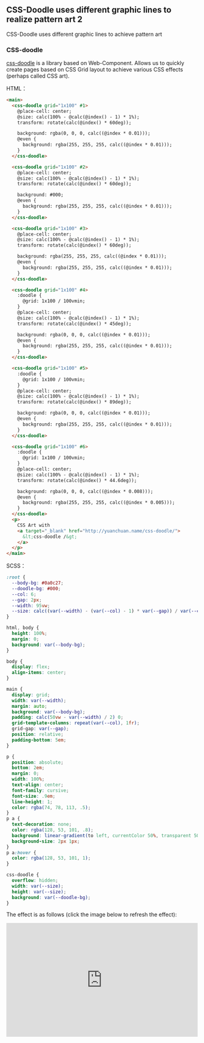## CSS-Doodle uses different graphic lines to realize pattern art 2

CSS-Doodle uses different graphic lines to achieve pattern art

### CSS-doodle

[css-doodle](https://github.com/css-doodle/css-doodle) is a library based on Web-Component. Allows us to quickly create pages based on CSS Grid layout to achieve various CSS effects (perhaps called CSS art).

HTML：

```HTML
<main>
  <css-doodle grid="1x100" #1>
    @place-cell: center;
    @size: calc(100% - @calc(@index() - 1) * 1%);
    transform: rotate(calc(@index() * 60deg));

    background: rgba(0, 0, 0, calc((@index * 0.01)));
    @even {
      background: rgba(255, 255, 255, calc((@index * 0.01)));
    }
  </css-doodle>

  <css-doodle grid="1x100" #2>
    @place-cell: center;
    @size: calc(100% - @calc(@index() - 1) * 1%);
    transform: rotate(calc(@index() * 60deg));

    background: #000;
    @even {
      background: rgba(255, 255, 255, calc((@index * 0.01)));
    }
  </css-doodle>

  <css-doodle grid="1x100" #3>
    @place-cell: center;
    @size: calc(100% - @calc(@index() - 1) * 1%);
    transform: rotate(calc(@index() * 60deg));

    background: rgba(255, 255, 255, calc((@index * 0.01)));
    @even {
      background: rgba(255, 255, 255, calc((@index * 0.01)));
    }
  </css-doodle>

  <css-doodle grid="1x100" #4>
    :doodle {
      @grid: 1x100 / 100vmin;
    }
    @place-cell: center;
    @size: calc(100% - @calc(@index() - 1) * 1%);
    transform: rotate(calc(@index() * 45deg));

    background: rgba(0, 0, 0, calc((@index * 0.01)));
    @even {
      background: rgba(255, 255, 255, calc((@index * 0.01)));
    }
  </css-doodle>

  <css-doodle grid="1x100" #5>
    :doodle {
      @grid: 1x100 / 100vmin;
    }
    @place-cell: center;
    @size: calc(100% - @calc(@index() - 1) * 1%);
    transform: rotate(calc(@index() * 89deg));

    background: rgba(0, 0, 0, calc((@index * 0.01)));
    @even {
      background: rgba(255, 255, 255, calc((@index * 0.01)));
    }
  </css-doodle>

  <css-doodle grid="1x100" #6>
    :doodle {
      @grid: 1x100 / 100vmin;
    }
    @place-cell: center;
    @size: calc(100% - @calc(@index() - 1) * 1%);
    transform: rotate(calc(@index() * 44.6deg));

    background: rgba(0, 0, 0, calc((@index * 0.008)));
    @even {
      background: rgba(255, 255, 255, calc((@index * 0.005)));
    }
  </css-doodle>
  <p>
    CSS Art with
    <a target="_blank" href="http://yuanchuan.name/css-doodle/">
      &lt;css-doodle /&gt;
    </a>
  </p>
</main>
```

SCSS：
```scss
:root {
  --body-bg: #0a0c27;
  --doodle-bg: #000;
  --col: 6;
  --gap: 2px;
  --width: 95vw;
  --size: calc((var(--width) - (var(--col) - 1) * var(--gap)) / var(--col));
}

html, body {
  height: 100%;
  margin: 0;
  background: var(--body-bg);
}

body {
  display: flex;
  align-items: center;
}

main {
  display: grid;
  width: var(--width);
  margin: auto;
  background: var(--body-bg); 
  padding: calc(50vw - var(--width) / 2) 0;
  grid-template-columns: repeat(var(--col), 1fr);
  grid-gap: var(--gap);
  position: relative;
  padding-bottom: 5em;
}

p {
  position: absolute;
  bottom: 2em;
  margin: 0;
  width: 100%;
  text-align: center;
  font-family: cursive;
  font-size: .9em;
  line-height: 1;
  color: rgba(74, 78, 113, .5);
}
p a {
  text-decoration: none;
  color: rgba(128, 53, 101, .8);
  background: linear-gradient(to left, currentColor 50%, transparent 50%) 0 100% repeat-x;
  background-size: 2px 1px;
}
p a:hover {
  color: rgba(128, 53, 101, 1);
}

css-doodle {
  overflow: hidden;
  width: var(--size);
  height: var(--size);
  background: var(--doodle-bg);
}
```

The effect is as follows (click the image below to refresh the effect):

<iframe height="300" style="width: 100%;" scrolling="no" title="bg-artist-pattern-2" src="https://codepen.io/dvha/embed/BavPPdm?default-tab=html%2Cresult" frameborder="no" loading="lazy" allowtransparency="true" allowfullscreen="true">
  See the Pen <a href="https://codepen.io/dvha/pen/BavPPdm">
  bg-artist-pattern-2</a> by HaDV (<a href="https://codepen.io/dvha">@dvha</a>)
  on <a href="https://codepen.io">CodePen</a>.
</iframe>